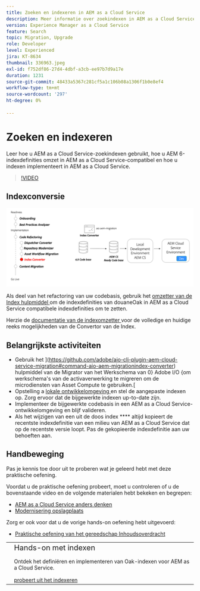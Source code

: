 ```yaml
---
title: Zoeken en indexeren in AEM as a Cloud Service
description: Meer informatie over zoekindexen in AEM as a Cloud Service, hoe u AEM 6-indexdefinities omzet en hoe u indexen kunt implementeren.
version: Experience Manager as a Cloud Service
feature: Search
topic: Migration, Upgrade
role: Developer
level: Experienced
jira: KT-8634
thumbnail: 336963.jpeg
exl-id: f752df86-27d4-4dbf-a3cb-ee97b7d9a17e
duration: 1231
source-git-commit: 48433a5367c281cf5a1c106b08a1306f1b0e8ef4
workflow-type: tm+mt
source-wordcount: '297'
ht-degree: 0%

---
```


# Zoeken en indexeren

Leer hoe u AEM as a Cloud Service-zoekindexen gebruikt, hoe u AEM 6-indexdefinities omzet in AEM as a Cloud Service-compatibel en hoe u indexen implementeert in AEM as a Cloud Service.

>[!VIDEO](https://video.tv.adobe.com/v/336963?quality=12&learn=on)

## Indexconversie

![ het Hulpmiddel van de Convertor van de Index ](./assets/index-converter.png)

Als deel van het refactoring van uw codebasis, gebruik het [ omzetter van de Index hulpmiddel ](https://github.com/adobe/aio-cli-plugin-aem-cloud-service-migration#command-aio-aem-migrationindex-converter) om de indexdefinities van douaneOak in AEM as a Cloud Service compatibele indexdefinities om te zetten.

Herzie de [ documentatie van de indexomzetter ](https://experienceleague.adobe.com/docs/experience-manager-cloud-service/content/migration-journey/refactoring-tools/index-converter.html) voor de volledige en huidige reeks mogelijkheden van de Convertor van de Index.

## Belangrijkste activiteiten

+ Gebruik het ](https://github.com/adobe/aio-cli-plugin-aem-cloud-service-migration#command-aio-aem-migrationindex-converter) hulpmiddel van de Migrator van het Werkschema van 0} Adobe I/O {om werkschema&#39;s van de activaverwerking te migreren om de microdiensten van Asset Compute te gebruiken.[
+ Opstelling a [ lokale ontwikkelomgeving ](https://experienceleague.adobe.com/docs/experience-manager-learn/cloud-service/local-development-environment-set-up/overview.html) en stel de aangepaste indexen op. Zorg ervoor dat de bijgewerkte indexen up-to-date zijn.
+ Implementeer de bijgewerkte codebasis in een AEM as a Cloud Service-ontwikkelomgeving en blijf valideren.
+ Als het wijzigen van een uit de doos index **** altijd kopieert de recentste indexdefinitie van een milieu van AEM as a Cloud Service dat op de recentste versie loopt. Pas de gekopieerde indexdefinitie aan uw behoeften aan.

## Handbeweging

Pas je kennis toe door uit te proberen wat je geleerd hebt met deze praktische oefening.

Voordat u de praktische oefening probeert, moet u controleren of u de bovenstaande video en de volgende materialen hebt bekeken en begrepen:

+ [AEM as a Cloud Service anders denken](./introduction.md)
+ [Modernisering opslagplaats](./repository-modernization.md)

Zorg er ook voor dat u de vorige hands-on oefening hebt uitgevoerd:

+ [Praktische oefening van het gereedschap Inhoudsoverdracht](./content-migration/content-transfer-tool.md#hands-on-exercise)

<table style="border-width:0">
    <tr>
        <td style="width:150px">
            <a  rel="noreferrer"
                target="_blank"
                href="https://github.com/adobe/aem-cloud-engineering-video-series-exercises/tree/session7-indexes#cloud-acceleration-bootcamp---session-7-search-and-indexing"><img alt="Hands-on opslagplaats van GitHub" src="./assets/github.png"/>
            </a>        
        </td>
        <td style="width:100%;margin-bottom:1rem;">
            <div style="font-size:1.25rem;font-weight:400;">Hands-on met indexen</div>
            <p style="margin:1rem 0">
                Ontdek het definiëren en implementeren van Oak-indexen voor AEM as a Cloud Service.
            </p>
            <a  rel="noreferrer"
                target="_blank"
                href="https://github.com/adobe/aem-cloud-engineering-video-series-exercises/tree/session7-indexes#cloud-acceleration-bootcamp---session-7-search-and-indexing" class="spectrum-Button spectrum-Button--primary spectrum-Button--sizeM">
                <span class="spectrum-Button-label has-no-wrap has-text-weight-bold"> probeert uit het indexeren </span>
            </a>
        </td>
    </tr>
</table>
